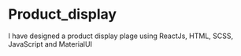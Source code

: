 # Product_display
I have designed a product display plage using ReactJs, HTML, SCSS, JavaScript and MaterialUI
